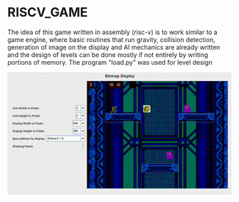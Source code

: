 # RISCV_GAME

The idea of this game written in assembly (risc-v) is to work similar to a game engine, where basic routines that run gravity, collision detection, generation of image on the display and AI mechanics are already written and the design of levels can be done mostly if not entirely by writing portions of memory. The program "load.py" was used for level design



<img src="https://github.com/4tila/Ideal_Game/blob/main/video/ideal_game.gif" width="512" height="275" />
